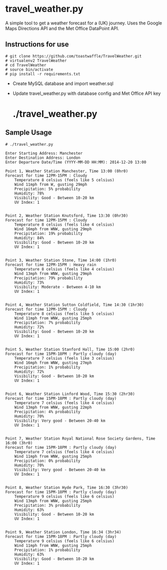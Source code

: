 travel_weather.py
=================

A simple tool to get a weather forecast for a (UK) journey. Uses the Google Maps Directions API and the Met Office DataPoint API.

## Instructions for use

    # git clone https://github.com/toastwaffle/TravelWeather.git
    # virtualenv2 TravelWeather
    # cd TravelWeather
    # source bin/activate
    # pip install -r requirements.txt

* Create MySQL database and import weather.sql
* Update travel_weather.py with database config and Met Office API key

    # ./travel_weather.py

## Sample Usage

    # ./travel_weather.py

    Enter Starting Address: Manchester
    Enter Destination Address: London
    Enter Departure Date/Time (YYYY-MM-DD HH:MM): 2014-12-20 13:00

    Point 1, Weather Station Manchester, Time 13:00 (0hr0)
    Forecast for time 12PM-15PM : Cloudy
        Temperature 8 celsius (feels like 5 celsius)
        Wind 11mph from W, gusting 29mph
        Precipitation: 5% probability
        Humidity: 78%
        Visibility: Good - Between 10-20 km
        UV Index: 1


    Point 2, Weather Station Knutsford, Time 13:30 (0hr30)
    Forecast for time 12PM-15PM : Cloudy
        Temperature 8 celsius (feels like 4 celsius)
        Wind 16mph from WNW, gusting 29mph
        Precipitation: 19% probability
        Humidity: 84%
        Visibility: Good - Between 10-20 km
        UV Index: 1


    Point 3, Weather Station Stone, Time 14:00 (1hr0)
    Forecast for time 12PM-15PM : Heavy rain
        Temperature 8 celsius (feels like 4 celsius)
        Wind 13mph from WNW, gusting 29mph
        Precipitation: 79% probability
        Humidity: 73%
        Visibility: Moderate - Between 4-10 km
        UV Index: 1


    Point 4, Weather Station Sutton Coldfield, Time 14:30 (1hr30)
    Forecast for time 12PM-15PM : Cloudy
        Temperature 8 celsius (feels like 5 celsius)
        Wind 11mph from WNW, gusting 25mph
        Precipitation: 7% probability
        Humidity: 72%
        Visibility: Good - Between 10-20 km
        UV Index: 1


    Point 5, Weather Station Stanford Hall, Time 15:00 (2hr0)
    Forecast for time 15PM-18PM : Partly cloudy (day)
        Temperature 7 celsius (feels like 3 celsius)
        Wind 16mph from WNW, gusting 27mph
        Precipitation: 1% probability
        Humidity: 72%
        Visibility: Good - Between 10-20 km
        UV Index: 1


    Point 6, Weather Station Linford Wood, Time 15:30 (2hr30)
    Forecast for time 15PM-18PM : Partly cloudy (day)
        Temperature 7 celsius (feels like 4 celsius)
        Wind 13mph from WNW, gusting 22mph
        Precipitation: 4% probability
        Humidity: 70%
        Visibility: Very good - Between 20-40 km
        UV Index: 1


    Point 7, Weather Station Royal National Rose Society Gardens, Time 16:00 (3hr0)
    Forecast for time 15PM-18PM : Partly cloudy (day)
        Temperature 7 celsius (feels like 4 celsius)
        Wind 11mph from WNW, gusting 25mph
        Precipitation: 0% probability
        Humidity: 70%
        Visibility: Very good - Between 20-40 km
        UV Index: 1


    Point 8, Weather Station Hyde Park, Time 16:30 (3hr30)
    Forecast for time 15PM-18PM : Partly cloudy (day)
        Temperature 9 celsius (feels like 6 celsius)
        Wind 13mph from WNW, gusting 25mph
        Precipitation: 3% probability
        Humidity: 63%
        Visibility: Good - Between 10-20 km
        UV Index: 1


    Point 9, Weather Station London, Time 16:34 (3hr34)
    Forecast for time 15PM-18PM : Partly cloudy (day)
        Temperature 9 celsius (feels like 6 celsius)
        Wind 11mph from WNW, gusting 25mph
        Precipitation: 1% probability
        Humidity: 63%
        Visibility: Good - Between 10-20 km
        UV Index: 1
